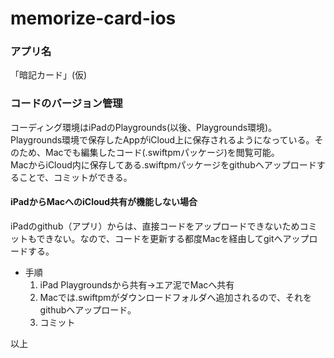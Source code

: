 # memorize-card-ios


### アプリ名

「暗記カード」(仮)


### コードのバージョン管理

コーディング環境はiPadのPlaygrounds(以後、Playgrounds環境)。  
Playgrounds環境で保存したAppがiCloud上に保存されるようになっている。そのため、Macでも編集したコード(.swiftpmパッケージ)を閲覧可能。  
MacからiCloud内に保存してある.swiftpmパッケージをgithubへアップロードすることで、コミットができる。


#### iPadからMacへのiCloud共有が機能しない場合
iPadのgithub（アプリ）からは、直接コードをアップロードできないためコミットもできない。なので、コードを更新する都度Macを経由してgitへアップロードする。

- 手順
    1. iPad Playgroundsから共有→エア泥でMacへ共有
    2. Macでは.swiftpmがダウンロードフォルダへ追加されるので、それをgithubへアップロード。
    3. コミット



以上

